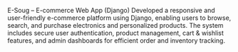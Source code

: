 
E-Soug – E-commerce Web App (Django)
Developed a responsive and user-friendly e-commerce platform using Django, enabling users to browse, search, and purchase electronics and personalized products. The system includes secure user authentication, product management, cart & wishlist features, and admin dashboards for efficient order and inventory tracking.
